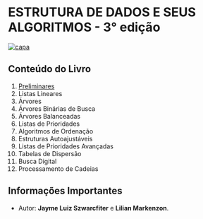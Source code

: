 # ESTRUTURA DE DADOS E SEUS ALGORITMOS - 3° edição

[![capa](https://images-na.ssl-images-amazon.com/images/I/61MT4SsqDSL.jpg)](https://drive.google.com/drive/folders/1G-4y_2MArYvkd3aW5pdtOrGr14ZiFVf5)

## Conteúdo do Livro

1. [Preliminares](https://github.com/Darlley/ExerciciosLivros/tree/master/tecnologia/estruturadedados/capitulo1)
1. Listas Lineares
1. Árvores
1. Árvores Binárias de Busca
1. Árvores Balanceadas
1. Listas de Prioridades
1. Algoritmos de Ordenação
1. Estruturas Autoajustáveis
1. Listas de Prioridades Avançadas
1. Tabelas de Dispersão
1. Busca Digital
1. Processamento de Cadeias

## Informações Importantes

- Autor: **Jayme Luiz Szwarcfiter** e **Lilian Markenzon**.
